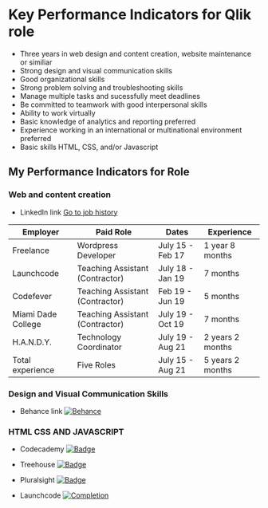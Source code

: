 # Key Performance Indicators for Qlik role

- Three years in web design and content creation, website maintenance or similiar
- Strong design and visual communication skills
- Good organizational skills
- Strong problem solving and troubleshooting skills
- Manage multiple tasks and sucessfully meet deadlines
- Be committed to teamwork with good interpersonal skills
- Ability to work virtually 
- Basic knowledge of analytics and reporting preferred
- Experience working in an international or multinational environment preferred
- Basic skills HTML, CSS, and/or Javascript

## My Performance Indicators for Role

### Web and content creation

- LinkedIn link [Go to job history](https://www.linkedin.com/in/stevenbarkley/)

| Employer | Paid Role | Dates | Experience|
| -------- | --------- | ----- | ----------|
|Freelance |Wordpress Developer|July 15 - Feb 17 | 1 year 8 months |
|Launchcode|Teaching Assistant (Contractor)|July 18 - Jan 19 | 7 months |
|Codefever|Teaching Assistant (Contractor)|Feb 19 - Jun 19 | 5 months |
|Miami Dade College|Teaching Assistant (Contractor)|July 19 - Oct 19 | 7 months |
|H.A.N.D.Y.|Technology Coordinator|July 19 - Aug 21 | 2 years 2 months |
| Total experience | Five Roles | July 15 - Aug 21 | 5 years 2 months |

### Design and Visual Communication Skills

- Behance link [![Behance](https://github.com/steven-barkley/Website-Qlik-2022/blob/master/Content/Media/Behance_Snip.PNG)](https://www.behance.net/illustratestr)

### HTML CSS AND JAVASCRIPT

- Codecademy [![Badge](https://github.com/steven-barkley/Website-Qlik-2022/blob/master/Content/Media/codecademy-users-Steven-Barkley-achievements-2022-04-25-23_50_53.png)](https://www.codecademy.com/users/Steven.Barkley/achievements)

- Treehouse [![Badge](https://github.com/steven-barkley/Website-Qlik-2022/blob/master/Content/Media/teamtreehouse-home-view-completed-2022-04-26-00_14_03.png)](https://teamtreehouse.com/home/view:completed)

- Pluralsight [![Badge](https://github.com/steven-barkley/Website-Qlik-2022/blob/master/Content/Media/app-pluralsight-achievements-2022-04-26-00_16_34.png)](https://app.pluralsight.com/achievements)

- Launchcode [![Completion]()](https://learn.launchcode.org/courses/64/assignments/syllabus)
